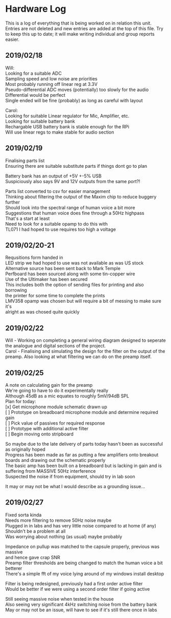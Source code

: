 # Hardware Log
This is a log of everything that is being worked on in relation this unit.
Entries are not deleted and new entries are added at the top of this file.
Try to keep this up to date; it will make writing individual and group reports
easier.

## 2019/02/18  
Will:  
Looking for a suitable ADC  
Sampling speed and low noise are priorities  
Most probably running off linear reg at 3.3V  
Pseudo-differential ADC moves (potentially) too slowly for the audio  
Differential would be perfect  
Single ended will be fine (probably) as long as careful with layout  
  
Carol:  
Looking for suitable Linear regulator for Mic, Amplifier, etc.  
Looking for suitable battery bank  
Rechargable USB battery bank is stable enough for the RPi  
Will use linear regs to make stable for audio section  

## 2019/02/19
Finalising parts list  
Ensuring there are suitable substitute parts if things dont go to plan  

Battery bank has an output of +5V +-5% USB  
Suspiciously also says 9V and 12V outputs from the same port?!  

Parts list converted to csv for easier management  
Thinking about filtering the output of the Maxim chip to reduce buggery further  
Should look into the spectral range of human voice a bit more  
Suggestions that human voice does fine through a 50Hz highpass  
That's a start at least  
Need to look for a suitable opamp to do this with  
TL071 I had hoped to use requires too high a voltage  
 
## 2019/02/20-21
Requsitions form handed in  
LED strip we had hoped to use was not available as was US stock  
Alternative source has been sent back to Mark Temple  
Perfboard has been sourced along with some tin-copper wire  
Use of the Ultimaker has been secured  
This includes both the option of sending files for printing and also borrowing  
the printer for some time to complete the prints  
LMV358 opamp was chosen but will require a bit of messing to make sure it's  
alright as was chosed quite quickly  

## 2019/02/22
Will - Working on completing a general wiring diagram designed to seperate the 
analogue and digital sections of the project.  
Carol - Finalising and simulating the design for the filter on the output of 
the preamp. Also looking at what filtering we can do on the preamp itself.  

## 2019/02/25  
A note on calculating gain for the preamp  
We're going to have to do it experimentally really  
Although 45dB as a mic equates to roughly 5mV/94dB SPL  
Plan for today:  
[x] Get microphone module schematic drawn up  
[ ] Prototype on breadboard microphone module and determine required gain  
[ ] Pick value of passives for required response  
[ ] Prototype with additional active filter  
[ ] Begin moving onto stripboard  

So maybe due to the late delivery of parts today hasn't been as successful as 
originally hoped  
Progress has been made as far as putting a few amplifiers onto breakout boards 
and drawing out the schematic properly  
The basic amp has been built on a breadboard but is lacking in gain and is 
suffering from MASSIVE 50Hz interference  
Suspected the noise if from equipment, should try in lab soon  

It may or may not be what I would describe as a grounding issue...  

## 2019/02/27  
Fixed sorta kinda  
Needs more filtering to remove 50Hz noise maybe  
Plugged in in labs and has very little noise compared to at home (if any)  
Shouldn't be a problem at all  
Was worrying about nothing (as usual) maybe probably  

Impedance on pullup was matched to the capsule properly, previous was massive  
and hence gave crap SNR  
Preamp filter thresholds are being changed to match the human voice a bit 
betterer  
There's a simple fft of my voice lying around of my windows install desktop  


Filter is being redesigned, previously had a first order active filter  
Would be better if we were using a second order filter if going active  

Still seeing massive noise when tested in the house  
Also seeing very significant 4kHz switching noise from the battery bank  
May or may not be an issue, will have to see if it's still there once in labs  

